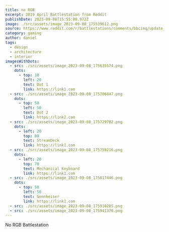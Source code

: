 ```yaml
---
title: no RGB
excerpt: 2019 April Battlestation from Reddit
publishDate: 2023-09-08T15:55:00.972Z
image: ./src/assets/image_2023-09-08_175539612.png
source: https://www.reddit.com/r/battlestations/comments/bbcimq/update_new_monitor_ditched_rgb_new_peripherals/?utm_source=ifttt
category: gaming
author: daniel
tags:
  - design
  - architecture
  - interior
imagesWithDots:
  - src: ./src/assets/image_2023-09-08_175635574.png
    dots:
      - top: 10
        left: 20
        text: Dot 1
        link: https://link1.com
  - src: ./src/assets/image_2023-09-08_175706847.png
    dots:
      - top: 50
        left: 50
        text: Dot 2
        link: https://link2.com
  - src: ./src/assets/image_2023-09-08_175729702.png
    dots:
      - left: 20
        top: 80
        text: StreamDeck
        link: https://link1.com
  - src: ./src/assets/image_2023-09-08_175759216.png
    dots:
      - left: 20
        top: 70
        text: Mechanical Keyboard
        link: https://link1.com
  - src: ./src/assets/image_2023-09-08_175817446.png
    dots:
      - top: 50
        left: 50
        text: Sennheiser
        link: https://link1.com
  - src: ./src/assets/image_2023-09-08_175910285.png
  - src: ./src/assets/image_2023-09-08_175941370.png
---
```


No RGB Battlestation